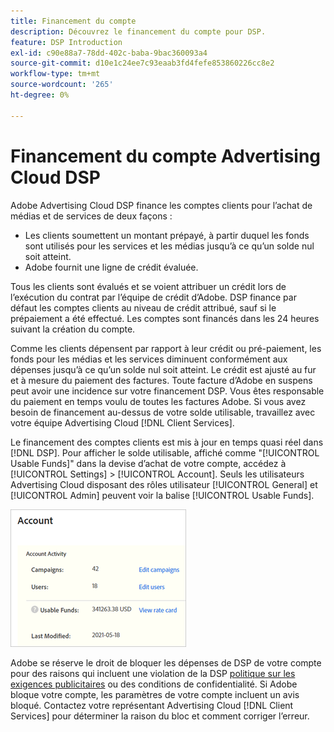 ```yaml
---
title: Financement du compte
description: Découvrez le financement du compte pour DSP.
feature: DSP Introduction
exl-id: c90e88a7-78dd-402c-baba-9bac360093a4
source-git-commit: d10e1c24ee7c93eaab3fd4fefe853860226cc8e2
workflow-type: tm+mt
source-wordcount: '265'
ht-degree: 0%

---
```


# Financement du compte Advertising Cloud DSP

Adobe Advertising Cloud DSP finance les comptes clients pour l’achat de médias et de services de deux façons :

* Les clients soumettent un montant prépayé, à partir duquel les fonds sont utilisés pour les services et les médias jusqu’à ce qu’un solde nul soit atteint.
* Adobe fournit une ligne de crédit évaluée.

Tous les clients sont évalués et se voient attribuer un crédit lors de l’exécution du contrat par l’équipe de crédit d’Adobe. DSP finance par défaut les comptes clients au niveau de crédit attribué, sauf si le prépaiement a été effectué. Les comptes sont financés dans les 24 heures suivant la création du compte.

Comme les clients dépensent par rapport à leur crédit ou pré-paiement, les fonds pour les médias et les services diminuent conformément aux dépenses jusqu’à ce qu’un solde nul soit atteint. Le crédit est ajusté au fur et à mesure du paiement des factures. Toute facture d’Adobe en suspens peut avoir une incidence sur votre financement DSP. Vous êtes responsable du paiement en temps voulu de toutes les factures Adobe. Si vous avez besoin de financement au-dessus de votre solde utilisable, travaillez avec votre équipe Advertising Cloud [!DNL Client Services].

Le financement des comptes clients est mis à jour en temps quasi réel dans [!DNL DSP]. Pour afficher le solde utilisable, affiché comme &quot;[!UICONTROL Usable Funds]&quot; dans la devise d’achat de votre compte, accédez à [!UICONTROL Settings] > [!UICONTROL Account]. Seuls les utilisateurs Advertising Cloud disposant des rôles utilisateur [!UICONTROL General] et [!UICONTROL Admin] peuvent voir la balise [!UICONTROL Usable Funds].

![Fonds utilisables pour un compte](/help/dsp/assets/account-usable-funds.png)

Adobe se réserve le droit de bloquer les dépenses de DSP de votre compte pour des raisons qui incluent une violation de la DSP [politique sur les exigences publicitaires](/help/policies/ad-requirements-policy.md) ou des conditions de confidentialité. Si Adobe bloque votre compte, les paramètres de votre compte incluent un avis bloqué. Contactez votre représentant Advertising Cloud [!DNL Client Services] pour déterminer la raison du bloc et comment corriger l’erreur.
